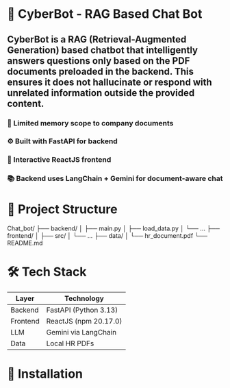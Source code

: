# 🧠 CyberBot - RAG Based Chat Bot
## CyberBot is a RAG (Retrieval-Augmented Generation) based chatbot that intelligently answers questions only based on the PDF documents preloaded in the backend. This ensures it does not hallucinate or respond with unrelated information outside the provided content.

### 🔐 Limited memory scope to company documents

### ⚙️ Built with FastAPI for backend

### 💬 Interactive ReactJS frontend

### 📚 Backend uses LangChain + Gemini for document-aware chat

# 📂 Project Structure
Chat_bot/
├── backend/
│   ├── main.py
│   ├── load_data.py
│   └── ...
├── frontend/
│   ├── src/
│   └── ...
├── data/
│   └── hr_document.pdf
└── README.md

# 🛠️ Tech Stack
| Layer    | Technology            |
| -------- | --------------------- |
| Backend  | FastAPI (Python 3.13) |
| Frontend | ReactJS (npm 20.17.0) |
| LLM      | Gemini via LangChain  |
| Data     | Local HR PDFs         |


# 🚀 Installation
